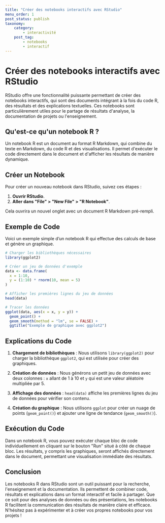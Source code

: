 ```yaml
---
title: "Créer des notebooks interactifs avec RStudio"
menu_order: 1
post_status: publish
taxonomy:
    category:
        - interactivité
    post_tag:
        - notebooks
        - interactif
---
```


# Créer des notebooks interactifs avec RStudio

RStudio offre une fonctionnalité puissante permettant de créer des notebooks interactifs, qui sont des documents intégrant à la fois du code R, des résultats et des explications textuelles. Ces notebooks sont particulièrement utiles pour le partage de résultats d'analyse, la documentation de projets ou l'enseignement.

## Qu'est-ce qu'un notebook R ?

Un notebook R est un document au format R Markdown, qui combine du texte en Markdown, du code R et des visualisations. Il permet d'exécuter le code directement dans le document et d'afficher les résultats de manière dynamique.

## Créer un Notebook

Pour créer un nouveau notebook dans RStudio, suivez ces étapes :

1. **Ouvrir RStudio**.
2. **Aller dans "File" > "New File" > "R Notebook"**.

Cela ouvrira un nouvel onglet avec un document R Markdown pré-rempli.

## Exemple de Code

Voici un exemple simple d’un notebook R qui effectue des calculs de base et génère un graphique.

```r
# Charger les bibliothèques nécessaires
library(ggplot2)

# Créer un jeu de données d'exemple
data <- data.frame(
  x = 1:10,
  y = (1:10) * rnorm(10, mean = 5)
)

# Afficher les premières lignes du jeu de données
head(data)

# Tracer les données
ggplot(data, aes(x = x, y = y)) +
  geom_point() +
  geom_smooth(method = "lm", se = FALSE) +
  ggtitle("Exemple de graphique avec ggplot2")
```

## Explications du Code

1. **Chargement de bibliothèques** : Nous utilisons `library(ggplot2)` pour charger la bibliothèque `ggplot2`, qui est utilisée pour créer des graphiques.

2. **Création de données** : Nous générons un petit jeu de données avec deux colonnes : `x` allant de 1 à 10 et `y` qui est une valeur aléatoire multipliée par 5.

3. **Affichage des données** : `head(data)` affiche les premières lignes du jeu de données pour vérifier son contenu.

4. **Création du graphique** : Nous utilisons `ggplot` pour créer un nuage de points (`geom_point()`) et ajouter une ligne de tendance (`geom_smooth()`).

## Exécution du Code

Dans un notebook R, vous pouvez exécuter chaque bloc de code individuellement en cliquant sur le bouton "Run" situé à côté de chaque bloc. Les résultats, y compris les graphiques, seront affichés directement dans le document, permettant une visualisation immédiate des résultats.

## Conclusion

Les notebooks R dans RStudio sont un outil puissant pour la recherche, l'enseignement et la documentation. Ils permettent de combiner code, résultats et explications dans un format interactif et facile à partager. Que ce soit pour des analyses de données ou des présentations, les notebooks R facilitent la communication des résultats de manière claire et efficace. N'hésitez pas à expérimenter et à créer vos propres notebooks pour vos projets !

